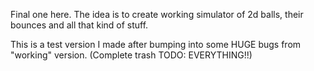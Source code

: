 Final one here.
The idea is to create working simulator of 2d balls, their bounces and all that kind of stuff.

This is a test version I made after bumping into some HUGE bugs from "working" version. (Complete trash TODO: EVERYTHING!!)
